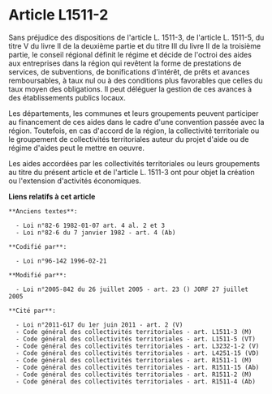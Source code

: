 # Article L1511-2

Sans préjudice des dispositions de l'article L. 1511-3, de l'article L. 1511-5, du titre V du livre II de la deuxième partie
et du titre III du livre II de la troisième partie, le conseil régional définit le régime et décide de l'octroi des aides aux
entreprises dans la région qui revêtent la forme de prestations de services, de subventions, de bonifications d'intérêt, de
prêts et avances remboursables, à taux nul ou à des conditions plus favorables que celles du taux moyen des obligations. Il
peut déléguer la gestion de ces avances à des établissements publics locaux.

Les départements, les communes et leurs groupements peuvent participer au financement de ces aides dans le cadre d'une
convention passée avec la région. Toutefois, en cas d'accord de la région, la collectivité territoriale ou le groupement de
collectivités territoriales auteur du projet d'aide ou de régime d'aides peut le mettre en oeuvre.

Les aides accordées par les collectivités territoriales ou leurs groupements au titre du présent article et de l'article L.
1511-3 ont pour objet la création ou l'extension d'activités économiques.

**Liens relatifs à cet article**

	**Anciens textes**:

	  - Loi n°82-6 1982-01-07 art. 4 al. 2 et 3
	  - Loi n°82-6 du 7 janvier 1982 - art. 4 (Ab)

	**Codifié par**:

	  - Loi n°96-142 1996-02-21

	**Modifié par**:

	  - Loi n°2005-842 du 26 juillet 2005 - art. 23 () JORF 27 juillet 2005

	**Cité par**:

	  - Loi n°2011-617 du 1er juin 2011 - art. 2 (V)
	  - Code général des collectivités territoriales - art. L1511-3 (M)
	  - Code général des collectivités territoriales - art. L1511-5 (VT)
	  - Code général des collectivités territoriales - art. L3232-1-2 (V)
	  - Code général des collectivités territoriales - art. L4251-15 (VD)
	  - Code général des collectivités territoriales - art. R1511-1 (M)
	  - Code général des collectivités territoriales - art. R1511-15 (Ab)
	  - Code général des collectivités territoriales - art. R1511-2 (M)
	  - Code général des collectivités territoriales - art. R1511-4 (Ab)
